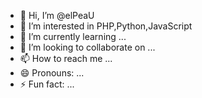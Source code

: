 - 👋 Hi, I’m @elPeaU
- 👀 I’m interested in PHP,Python,JavaScript
- 🌱 I’m currently learning ...
- 💞️ I’m looking to collaborate on ...
- 📫 How to reach me ...
- 😄 Pronouns: ...
- ⚡ Fun fact: ...

<!---
elPeaU/elPeaU is a ✨ special ✨ repository because its `README.md` (this file) appears on your GitHub profile.
You can click the Preview link to take a look at your changes.
--->
